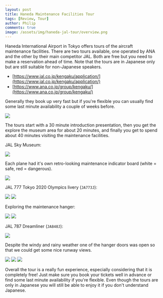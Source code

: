 ```yaml
---
layout: post
title: Haneda Maintenance Facilities Tour
tags: [Review, Tour]
author: Philip
comments: true
image: /assets/img/haneda-jal-tour/overview.png
---
```


Haneda International Airport in Tokyo offers tours of the aircraft maintenance facilities. There are two tours available, one operated by ANA and the other by their main competitor JAL. Both are free but you need to make a reservation ahead of time. Note that the tours are in Japanese only but are still suitable for non-Japanese speakers.

- [https://www.jal.co.jp/kengaku/application/](https://www.jal.co.jp/kengaku/application/)
- [https://www.ana.co.jp/group/kengaku/](https://www.ana.co.jp/group/kengaku/)

Generally they book up very fast but if you're flexible you can usually find some last minute availability a couple of weeks before. 

<img src="/./assets/img/haneda-jal-tour/booking.png" class="" />

The tours start with a 30 minute introduction presentation, then you get the explore the museum area for about 20 minutes, and finally you get to spend about 40 minutes visiting the maintenance facilities.

JAL Sky Museum:

<img src="/./assets/img/haneda-jal-tour/skymuseum.jpg" class="" />

Each plane had it's own retro-looking maintenance indicator board (white = safe, red = dangerous).

<img src="/./assets/img/haneda-jal-tour/board.jpg" class="" />

JAL 777 Tokyo 2020 Olympics livery (`JA773J`):

<img src="/./assets/img/haneda-jal-tour/tokyo2020.jpg" class="" />
<img src="/./assets/img/haneda-jal-tour/tokyo2020-2.jpg" class="" />

Exploring the maintenance hanger:

<img src="/./assets/img/haneda-jal-tour/hanger1.jpg" class="" />
<img src="/./assets/img/haneda-jal-tour/hanger2.jpg" class="" />

JAL 787 Dreamliner (`JA840J`):

<img src="/./assets/img/haneda-jal-tour/dreamliner.jpg" class="" />

Despite the windy and rainy weather one of the hanger doors was open so that we could get some nice runway views.

<img src="/./assets/img/haneda-jal-tour/outside1.jpg" class="" />
<img src="/./assets/img/haneda-jal-tour/outside2.jpg" class="" />
<img src="/./assets/img/haneda-jal-tour/outside3.jpg" class="" />

Overall the tour is a really fun experience, especially considering that it is completely free! Just make sure you book your tickets well in advance or find some last minute availability if you're flexible. Even though the tours are only in Japanese you will still be able to enjoy it if you don't understand Japanese.
